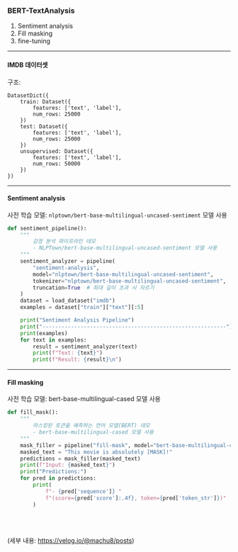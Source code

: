 ### BERT-TextAnalysis
1. Sentiment analysis
2. Fill masking
3. fine-tuning

---

#### IMDB 데이터셋

구조: 
```
DatasetDict({
    train: Dataset({
        features: ['text', 'label'],
        num_rows: 25000
    })
    test: Dataset({
        features: ['text', 'label'],
        num_rows: 25000
    })
    unsupervised: Dataset({
        features: ['text', 'label'],
        num_rows: 50000
    })
})
```

---

#### Sentiment analysis
사전 학습 모델: `nlptown/bert-base-multilingual-uncased-sentiment` 모델 사용

```py
def sentiment_pipeline():
    """
        감정 분석 파이프라인 데모
        - NLPTown/bert-base-multilingual-uncased-sentiment 모델 사용
    """
    sentiment_analyzer = pipeline(
        "sentiment-analysis",
        model="nlptown/bert-base-multilingual-uncased-sentiment",
        tokenizer="nlptown/bert-base-multilingual-uncased-sentiment",
        truncation=True  # 최대 길이 초과 시 자르기
    )
    dataset = load_dataset("imdb")
    examples = dataset["train"]["text"][:5]

    print("Sentiment Analysis Pipeline")
    print("----------------------------------------------------------")
    print(examples)
    for text in examples:
        result = sentiment_analyzer(text)
        print(f"Text: {text}")
        print(f"Result: {result}\n")
```

---

#### Fill masking
사전 학습 모델: bert-base-multilingual-cased 모델 사용
```py
def fill_mask():
    """
        마스킹된 토큰을 예측하는 언어 모델(BERT) 데모
        - bert-base-multilingual-cased 모델 사용
    """
    mask_filler = pipeline("fill-mask", model="bert-base-multilingual-cased")
    masked_text = "This movie is absolutely [MASK]!"
    predictions = mask_filler(masked_text)
    print(f"Input: {masked_text}")
    print("Predictions:")
    for pred in predictions:
        print(
            f"- {pred['sequence']} "
            f"(score={pred['score']:.4f}, token={pred['token_str']})"
        )
```

<br><br>

(세부 내용: https://velog.io/@machu8/posts)
